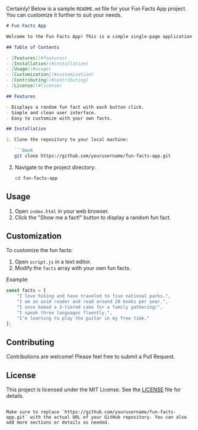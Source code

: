 Certainly! Below is a sample `README.md` file for your Fun Facts App project. You can customize it further to suit your needs.

```markdown
# Fun Facts App

Welcome to the Fun Facts App! This is a simple single-page application that displays a random fun fact each time a button is clicked. It's built using HTML, CSS, and JavaScript.

## Table of Contents

- [Features](#features)
- [Installation](#installation)
- [Usage](#usage)
- [Customization](#customization)
- [Contributing](#contributing)
- [License](#license)

## Features

- Displays a random fun fact with each button click.
- Simple and clean user interface.
- Easy to customize with your own facts.

## Installation

1. Clone the repository to your local machine:

   ```bash
   git clone https://github.com/yourusername/fun-facts-app.git
   ```

2. Navigate to the project directory:

   ```bash
   cd fun-facts-app
   ```

## Usage

1. Open `index.html` in your web browser.
2. Click the "Show me a fact!" button to display a random fun fact.

## Customization

To customize the fun facts:

1. Open `script.js` in a text editor.
2. Modify the `facts` array with your own fun facts.

Example:

```javascript
const facts = [
    "I love hiking and have traveled to five national parks.",
    "I am an avid reader and read around 20 books per year.",
    "I once baked a 3-tiered cake for a family gathering!",
    "I speak three languages fluently.",
    "I’m learning to play the guitar in my free time."
];
```

## Contributing

Contributions are welcome! Please feel free to submit a Pull Request.

## License

This project is licensed under the MIT License. See the [LICENSE](LICENSE) file for details.
```

Make sure to replace `https://github.com/yourusername/fun-facts-app.git` with the actual URL of your GitHub repository. You can also add more sections or details as needed.
